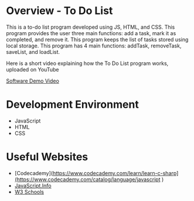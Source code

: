 # Overview - To Do List

This is a to-do list program developed using JS, HTML, and CSS. This program provides the user three main functions: add a task, mark it as completed, and remove it. This program keeps the list of tasks stored using local storage. This program has 4 main functions: addTask, removeTask, saveList, and loadList.

Here is a short video explaining how the To Do List program works, uploaded on YouTube 

[Software Demo Video](https://youtu.be/Uz0fU620DnU)

# Development Environment

* JavaScript
* HTML
* CSS

# Useful Websites

* [Codecademy](https://www.codecademy.com/learn/learn-c-sharp](https://www.codecademy.com/catalog/language/javascript )
* [JavaScript.Info](https://javascript.info/)
* [W3 Schools](https://www.w3schools.com/js/DEFAULT.asp)
